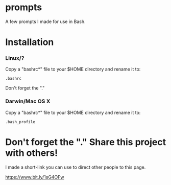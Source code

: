 prompts
=======
A few prompts I made for use in Bash.

Installation
============
### Linux/?
Copy a "bashrc*" file to your $HOME directory and rename it to:
```
.bashrc
```
Don't forget the "."

### Darwin/Mac OS X
Copy a "bashrc*" file to your $HOME directory and rename it to:
```
.bash_profile
```
Don't forget the "."
Share this project with others!
===============================
I made a short-link you can use to direct other people to this page.

https://www.bit.ly/1sG4OFw
